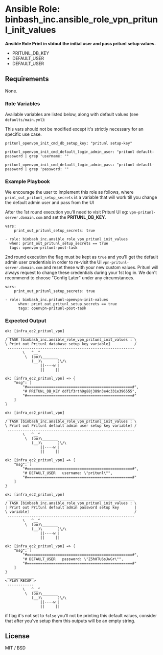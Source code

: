 # Ansible Role: binbash_inc.ansible_role_vpn_pritunl_init_values

**Ansible Role Print in stdout the initial user and pass pritunl setup values.**

- PRITUNL_DB_KEY
- DEFAULT_USER
- DEFAULT_USER

## Requirements

None.

### Role Variables

Available variables are listed below, along with default values (see `defaults/main.yml`):

This vars should not be modified except it's strictly necessary for an specific use case. 

```
pritunl_openvpn_init_cmd_db_setup_key: "pritunl setup-key"

pritunl_openvpn_init_cmd_default_login_admin_user: "pritunl default-password | grep 'username: '"

pritunl_openvpn_init_cmd_default_login_admin_pass: "pritunl default-password | grep 'password: '"
```

### Example Playbook

We encourage the user to implement this role as follows, where `print_out_pritunl_setup_secrets` is
a variable that will work till you change the default admin user and pass from the UI

After the 1st round execution you'll need to visit Pritunl UI eg: `vpn-pritunl-server.domain.com` and 
set the **PRITUNL_DB_KEY**.
```
vars:
    print_out_pritunl_setup_secrets: true

- role: binbash_inc.ansible_role_vpn_pritunl_init_values
  when: print_out_pritunl_setup_secrets == true
  tags: openvpn-pritunl-post-task
```

2nd round execution the flag must be kept as `true` and you'll get the default admin user credentials 
in order to re-visit the UI `vpn-pritunl-server.domain.com` and reset these with your new custom values.
Pritunl will always request to change these credentials during your 1st log in. We don't recommend to 
choose "Config Later" under any circumstances.

```
vars:
    print_out_pritunl_setup_secrets: true

- role: binbash_inc.pritunl-openvpn-init-values
      when: print_out_pritunl_setup_secrets == true
      tags: openvpn-pritunl-post-task
```

### Expected Output

```shell
ok: [infra_ec2_pritunl_vpn]
 __________________________________________________________
/ TASK [binbash_inc.ansible_role_vpn_pritunl_init_values : \
\ Print out Pritunl database setup key variable]           /
 ----------------------------------------------------------
        \   ^__^
         \  (oo)\_______
            (__)\       )\/\
                ||----w |
                ||     ||

ok: [infra_ec2_pritunl_vpn] => {
    "msg": [
        "#================================================#",
        "# PRITUNL_DB_KEY ddf1f3rth9g88j389n3e4c331e396555",
        "#================================================#"
    ]
}

ok: [infra_ec2_pritunl_vpn]
 __________________________________________________________
/ TASK [binbash_inc.ansible_role_vpn_pritunl_init_values : \
\ Print out Pritunl default admin user setup key variable] /
 ----------------------------------------------------------
        \   ^__^
         \  (oo)\_______
            (__)\       )\/\
                ||----w |
                ||     ||

ok: [infra_ec2_pritunl_vpn] => {
    "msg": [
        "#================================================#",
        "# DEFAULT_USER   username: \"pritunl\"",
        "#================================================#"
    ]
}

ok: [infra_ec2_pritunl_vpn]
 __________________________________________________________
/ TASK [binbash_inc.ansible_role_vpn_pritunl_init_values : \
| Print out Pritunl default admin password setup key       |
\ variable]                                                /
 ----------------------------------------------------------
        \   ^__^
         \  (oo)\_______
            (__)\       )\/\
                ||----w |
                ||     ||

ok: [infra_ec2_pritunl_vpn] => {
    "msg": [
        "#================================================#",
        "# DEFAULT_USER   password: \"Z5hHTU6sJwGr\"",
        "#================================================#"
    ]
}
 ____________
< PLAY RECAP >
 ------------
        \   ^__^
         \  (oo)\_______
            (__)\       )\/\
                ||----w |
                ||     ||
```

if flag it's not set to `false` you'll not be printing this default values, consider that after you've
setup them this outputs will be an empty string.

## License

MIT / BSD